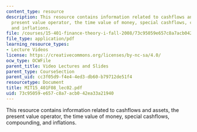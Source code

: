 ```yaml
---
content_type: resource
description: This resource contains information related to cashflows and assets, the
  present value operator, the time value of money, special cashflows, compounding,
  and inflations.
file: /courses/15-401-finance-theory-i-fall-2008/73c95059e657c8a7acb042ea33a21940_MIT15_401F08_lec02.pdf
file_type: application/pdf
learning_resource_types:
- Lecture Videos
license: https://creativecommons.org/licenses/by-nc-sa/4.0/
ocw_type: OCWFile
parent_title: Video Lectures and Slides
parent_type: CourseSection
parent_uid: cc3f05d9-f4e4-4ed3-db60-b79712de51f4
resourcetype: Document
title: MIT15_401F08_lec02.pdf
uid: 73c95059-e657-c8a7-acb0-42ea33a21940
---
```

This resource contains information related to cashflows and assets, the present value operator, the time value of money, special cashflows, compounding, and inflations.